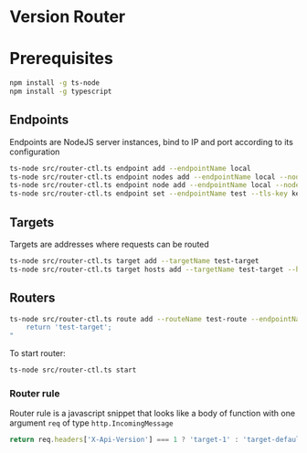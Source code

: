 # Version Router
# Prerequisites
```bash
npm install -g ts-node
npm install -g typescript
```
## Endpoints
Endpoints are NodeJS server instances, bind to IP and port according to its configuration
```bash
ts-node src/router-ctl.ts endpoint add --endpointName local
ts-node src/router-ctl.ts endpoint nodes add --endpointName local --nodeName local-node
ts-node src/router-ctl.ts endpoint node add --endpointName local --nodeName local-node --ip 0.0.0.0 --port 1111
ts-node src/router-ctl.ts endpoint set --endpointName test --tls-key key.pem --tls-cert cert.pem 
```
## Targets
Targets are addresses where requests can be routed
```bash
ts-node src/router-ctl.ts target add --targetName test-target
ts-node src/router-ctl.ts target hosts add --targetName test-target --host localhost:1234
```
## Routers
```bash
ts-node src/router-ctl.ts route add --routeName test-route --endpointName test --order 1 --rule "
    return 'test-target';
"
```
To start router:
```bash
ts-node src/router-ctl.ts start
```
### Router rule
Router rule is a javascript snippet that looks like a body of function with one argument `req` of type `http.IncomingMessage`
```typescript
return req.headers['X-Api-Version'] === 1 ? 'target-1' : 'target-default';
```
